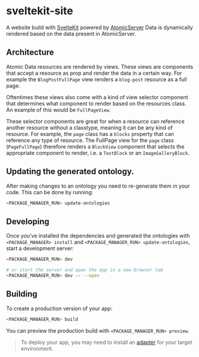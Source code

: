 # sveltekit-site

A website build with [SvelteKit](https://kit.svelte.dev/) powered by [AtomicServer](https://github.com/atomicdata-dev/atomic-server)
Data is dynamically rendered based on the data present in AtomicServer.

## Architecture

Atomic Data resources are rendered by views.
These views are components that accept a resource as prop and render the data in a certain way.
For example the `BlogPostFullPage` view renders a `blog-post` resource as a full page.

Oftentimes these views also come with a kind of view selector component that determines what component to render based on the resources class.
An example of this would be `FullPageView`.

These selector components are great for when a resource can reference another resource without a classtype, meaning it can be any kind of resource.
For example, the `page` class has a `blocks` property that can reference any type of resource.
The FullPage view for the `page` class (`PageFullPage`) therefore renders a `BlockView` component that selects the appropriate component to render, i.e. a `TextBlock` or an `ImageGalleryBlock`.

## Updating the generated ontology.

After making changes to an ontology you need to re-generate them in your code. This can be done by running:

```bash
<PACKAGE_MANAGER_RUN> update-ontologies
```

## Developing

Once you've installed the dependencies and generated the ontologies with `<PACKAGE_MANAGER> install` and `<PACKAGE_MANAGER_RUN> update-ontologies`, start a development server:

```bash
<PACKAGE_MANAGER_RUN> dev

# or start the server and open the app in a new browser tab
<PACKAGE_MANAGER_RUN> dev -- --open
```

## Building

To create a production version of your app:

```bash
<PACKAGE_MANAGER_RUN> build
```

You can preview the production build with `<PACKAGE_MANAGER_RUN> preview`.

> To deploy your app, you may need to install an [adapter](https://kit.svelte.dev/docs/adapters) for your target environment.
